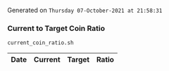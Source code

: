 Generated on `Thursday 07-October-2021 at 21:58:31`

### Current to Target Coin Ratio
`current_coin_ratio.sh`

Date|Current|Target|Ratio
---|---|---|---
